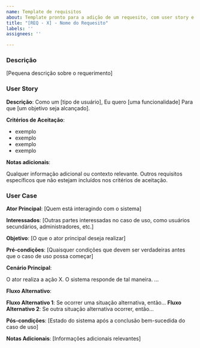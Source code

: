 ```yaml
---
name: Template de requisitos
about: Template pronto para a adição de um requesito, com user story e user case
title: "[REQ - X] - Nome do Requesito"
labels: ''
assignees: ''

---
```


### Descrição

[Pequena descrição sobre o requerimento]

### User Story

**Descrição**:
Como um [tipo de usuário],
Eu quero [uma funcionalidade]
Para que [um objetivo seja alcançado].

**Critérios de Aceitação**:

- exemplo
- exemplo
- exemplo
- exemplo

**Notas adicionais**:

Qualquer informação adicional ou contexto relevante.
Outros requisitos específicos que não estejam incluídos nos critérios de aceitação.

### User Case

**Ator Principal**: [Quem está interagindo com o sistema]

**Interessados**: [Outras partes interessadas no caso de uso, como usuários secundários, administradores, etc.]

**Objetivo**: [O que o ator principal deseja realizar]

**Pré-condições**: [Quaisquer condições que devem ser verdadeiras antes que o caso de uso possa começar]

**Cenário Principal**:

O ator realiza a ação X.
O sistema responde de tal maneira.
...

**Fluxo Alternativo**:

**Fluxo Alternativo 1**: Se ocorrer uma situação alternativa, então...
**Fluxo Alternativo 2**: Se outra situação alternativa ocorrer, então...

**Pós-condições**: [Estado do sistema após a conclusão bem-sucedida do caso de uso]

**Notas Adicionais**: [Informações adicionais relevantes]
